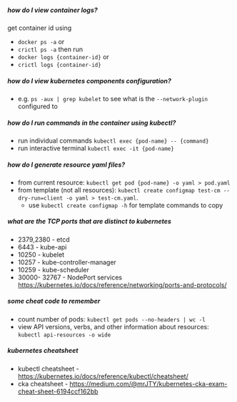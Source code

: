 ##### how do I view container logs?
get container id using
- `docker ps -a` or
- `crictl ps -a`
then run
- `docker logs {container-id}` or
- `crictl logs {container-id}`

##### how do I view kubernetes components configuration?
- e.g. `ps -aux | grep kubelet` to see what is the `--network-plugin` configured to

##### how do I run commands in the container using kubectl?
- run individual commands `kubectl exec {pod-name} -- {command}`
- run interactive terminal `kubectl exec -it {pod-name}`

##### how do I generate resource yaml files?
- from current resource: `kubectl get pod {pod-name} -o yaml > pod.yaml`
- from template (not all resources): `kubectl create configmap test-cm --dry-run=client -o yaml > test-cm.yaml`. 
	- use `kubectl create configmap -h` for template commands to copy

##### what are the TCP ports that are distinct to kubernetes
- 2379,2380 - etcd
- 6443 - kube-api
- 10250 - kubelet
- 10257 - kube-controller-manager
- 10259 - kube-scheduler
- 30000- 32767 - NodePort services
https://kubernetes.io/docs/reference/networking/ports-and-protocols/


##### some cheat code to remember
- count number of pods: `kubectl get pods --no-headers | wc -l`
- view API versions, verbs, and other information about resources: `kubectl api-resources -o wide`

##### kubernetes cheatsheet
- kubectl cheatsheet - https://kubernetes.io/docs/reference/kubectl/cheatsheet/
- cka cheatsheet - https://medium.com/@mrJTY/kubernetes-cka-exam-cheat-sheet-6194ccf162bb